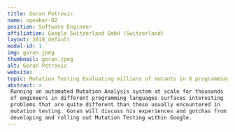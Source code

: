 ```yaml
---
title: Goran Petrovic
name: speaker-02
position: Software Engineer
affiliation: Google Switzerland GmbH (Switzerland)
layout: 2018_default
modal-id: 1
img: goran.jpeg
thumbnail: goran.jpeg
alt: Goran Petrovic
website: 
topic: Mutation Testing Evaluating millions of mutants in 8 programming languages
abstract: > 
 Running an automated Mutation Analysis system at scale for thousands
 of engineers in different programming languages surfaces interesting
 problems that are quite different than those usually encountered in
 mutation testing. Goran will discuss his experiences and gotchas from
 developing and rolling out Mutation Testing within Google.
---
```

